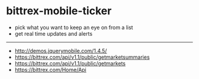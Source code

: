 # bittrex-mobile-ticker

- pick what you want to keep an eye on from a list
- get real time updates and alerts

---

- http://demos.jquerymobile.com/1.4.5/
- https://bittrex.com/api/v1.1/public/getmarketsummaries
- https://bittrex.com/api/v1.1/public/getmarkets
- https://bittrex.com/Home/Api
